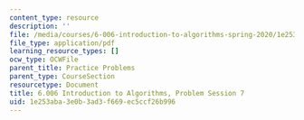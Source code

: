 ```yaml
---
content_type: resource
description: ''
file: /media/courses/6-006-introduction-to-algorithms-spring-2020/1e253aba3e0b3ad3f669ec5ccf26b996_MIT6_006S20_prob7.pdf
file_type: application/pdf
learning_resource_types: []
ocw_type: OCWFile
parent_title: Practice Problems
parent_type: CourseSection
resourcetype: Document
title: 6.006 Introduction to Algorithms, Problem Session 7
uid: 1e253aba-3e0b-3ad3-f669-ec5ccf26b996
---
```

